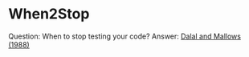 # When2Stop

Question: When to stop testing your code?
Answer: [Dalal and Mallows (1988)](https://htmlpreview.github.io/?https://github.com/hoehleatsu/When2Stop/blob/master/when2stop.html])
